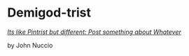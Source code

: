 # Demigod-trist

[*Its like Pintrist but different: Post something about Whatever*](http://www.totalwar.com/en_us/)

by John Nuccio